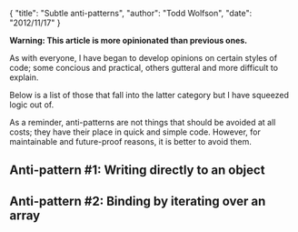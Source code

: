 {
  "title": "Subtle anti-patterns",
  "author": "Todd Wolfson",
  "date": "2012/11/17"
}

**Warning: This article is more opinionated than previous ones.**

As with everyone, I have began to develop opinions on certain styles of code; some concious and practical, others gutteral and more difficult to explain.

Below is a list of those that fall into the latter category but I have squeezed logic out of.

As a reminder, anti-patterns are not things that should be avoided at all costs; they have their place in quick and simple code. However, for maintainable and future-proof reasons, it is better to avoid them.

Anti-pattern #1: Writing directly to an object
----------------------------------------------

Anti-pattern #2: Binding by iterating over an array
---------------------------------------------------